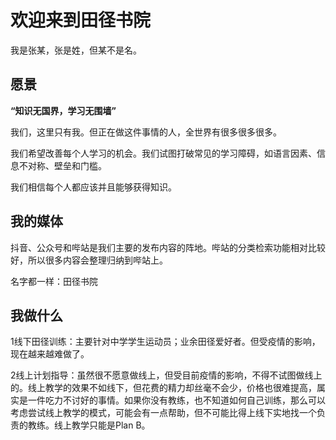 # 欢迎来到田径书院

我是张某，张是姓，但某不是名。

## 愿景

**“知识无国界，学习无围墙”**

我们，这里只有我。但正在做这件事情的人，全世界有很多很多很多。

我们希望改善每个人学习的机会。我们试图打破常见的学习障碍，如语言因素、信息不对称、壁垒和门槛。

我们相信每个人都应该并且能够获得知识。

## 我的媒体

抖音、公众号和哔站是我们主要的发布内容的阵地。哔站的分类检索功能相对比较好，所以很多内容会整理归纳到哔站上。

名字都一样：田径书院

## 我做什么

1线下田径训练：主要针对中学学生运动员；业余田径爱好者。但受疫情的影响，现在越来越难做了。

2线上计划指导：虽然很不愿意做线上，但受目前疫情的影响，不得不试图做线上的。线上教学的效果不如线下，但花费的精力却丝毫不会少，价格也很难提高，属实是一件吃力不讨好的事情。如果你没有教练，也不知道如何自己训练，那么可以考虑尝试线上教学的模式，可能会有一点帮助，但不可能比得上线下实地找一个负责的教练。线上教学只能是Plan B。

